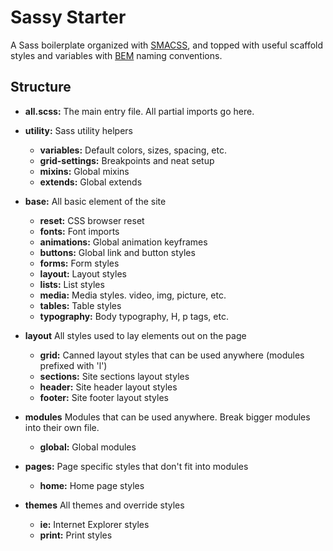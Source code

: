 # Sassy Starter

A Sass boilerplate organized with [SMACSS](https://smacss.com/), and topped with useful scaffold styles and variables with [BEM](http://getbem.com/introduction/) naming conventions.

## Structure


- **all.scss:** The main entry file.  All partial imports go here.

- **utility:** Sass utility helpers
  - **variables:** Default colors, sizes, spacing, etc.
  - **grid-settings:** Breakpoints and neat setup
  - **mixins:** Global mixins
  - **extends:** Global extends

- **base:** All basic element of the site
  - **reset:** CSS browser reset
  - **fonts:** Font imports
  - **animations:** Global animation keyframes
  - **buttons:** Global link and button styles
  - **forms:** Form styles
  - **layout:** Layout styles
  - **lists:** List styles
  - **media:** Media styles. video, img, picture, etc.
  - **tables:** Table styles
  - **typography:** Body typography, H, p tags, etc.

- **layout** All styles used to lay elements out on the page
  - **grid:** Canned layout styles that can be used anywhere (modules prefixed with 'l')
  - **sections:** Site sections layout styles
  - **header:** Site header layout styles
  - **footer:** Site footer layout styles

- **modules** Modules that can be used anywhere. Break bigger modules into their own file.
  - **global:** Global modules

- **pages:** Page specific styles that don't fit into modules
  - **home:** Home page styles

- **themes** All themes and override styles
  - **ie:** Internet Explorer styles
  - **print:** Print styles
